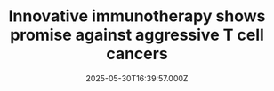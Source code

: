 ---
title: "Innovative immunotherapy shows promise against aggressive T cell cancers"
date: 2025-05-30T16:39:57.000Z
category: Health
externalLink: "https://www.sciencedaily.com/releases/2025/05/250530123957.htm"
image: ""
excerpt: "An international clinical trial shows an innovative CAR-T cell immunotherapy is promising against aggressive T cell cancers and has manageable side effects.…"
---